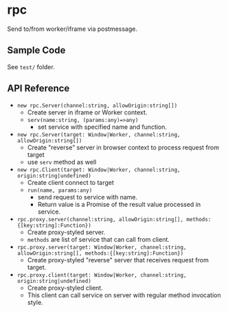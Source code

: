 # rpc
Send to/from worker/iframe via postmessage.

## Sample Code
See `test/` folder.

## API Reference
- `new rpc.Server(channel:string, allowOrigin:string[])`
  - Create server in iframe or Worker context.
  - `serv(name:string, (params:any)=>any)`
    - set service with specified name and function.
- `new rpc.Server(target: Window|Worker, channel:string, allowOrigin:string[])`
  - Create "reverse" server in browser context to process request from target
  - use `serv` method as well
- `new rpc.Client(target: Window|Worker, channel:string, origin:string|undefined)`
  - Create client connect to target
  - `run(name, params:any)`
    - send request to service with name. 
    - Return value is a Promise of the result value processed in service.
- `rpc.proxy.server(channel:string, allowOrigin:string[], methods:{[key:string]:Function})`
  - Create proxy-styled server. 
  - `methods` are list of service that can call from client. 
- `rpc.proxy.server(target: Window|Worker, channel:string, allowOrigin:string[], methods:{[key:string]:Function})`
  - Create proxy-styled "reverse" server that receives request from target. 
- `rpc.proxy.client(target: Window|Worker, channel:string, origin:string|undefined)`
  - Create proxy-styled client.
  - This client can call service on server with regular method invocation style. 